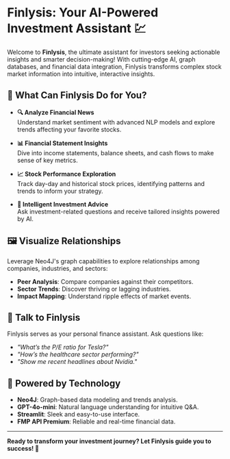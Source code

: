 # Finlysis: Your AI-Powered Investment Assistant 💹

Welcome to **Finlysis**, the ultimate assistant for investors seeking actionable insights and smarter decision-making! With cutting-edge AI, graph databases, and financial data integration, Finlysis transforms complex stock market information into intuitive, interactive insights.

## 🚀 What Can Finlysis Do for You?

- **🔍 Analyze Financial News**  
  Understand market sentiment with advanced NLP models and explore trends affecting your favorite stocks.

- **📊 Financial Statement Insights**  
  Dive into income statements, balance sheets, and cash flows to make sense of key metrics.

- **📈 Stock Performance Exploration**  
  Track day-day and historical stock prices, identifying patterns and trends to inform your strategy.

- **🧠 Intelligent Investment Advice**  
  Ask investment-related questions and receive tailored insights powered by AI.

## 🖼 Visualize Relationships

Leverage Neo4J's graph capabilities to explore relationships among companies, industries, and sectors:

- **Peer Analysis**: Compare companies against their competitors.  
- **Sector Trends**: Discover thriving or lagging industries.  
- **Impact Mapping**: Understand ripple effects of market events.


## 💬 Talk to Finlysis

Finlysis serves as your personal finance assistant. Ask questions like:  
- *"What’s the P/E ratio for Tesla?"*  
- *"How’s the healthcare sector performing?"*  
- *"Show me recent headlines about Nvidia."*  

## 🌌 Powered by Technology

- **Neo4J**: Graph-based data modeling and trends analysis.  
- **GPT-4o-mini**: Natural language understanding for intuitive Q&A.  
- **Streamlit**: Sleek and easy-to-use interface.  
- **FMP API Premium**: Reliable and real-time financial data.
 

---

**Ready to transform your investment journey? Let Finlysis guide you to success! 🌟**
